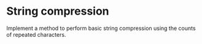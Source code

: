 # String compression

Implement a method to perform basic string compression using the counts of repeated characters.
